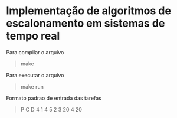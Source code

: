 # Implementação de algoritmos de escalonamento em sistemas de tempo real

Para compilar o arquivo  
> make

Para executar o arquivo
> make run

Formato padrao de entrada das tarefas
> P C D
> 4 1 4
> 5 2 3
> 20 4 20
